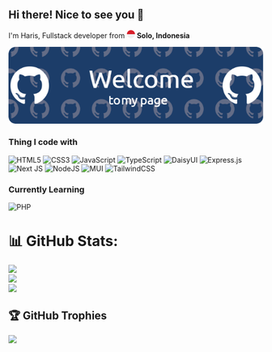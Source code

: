 ## Hi there! Nice to see you 👋


I'm Haris, Fullstack developer from ![indonesia](img/small.png) **Solo, Indonesia**


![welcome banner](img/banner.png)

### Thing I code with
![HTML5](https://img.shields.io/badge/html5-%23E34F26.svg?style=for-the-badge&logo=html5&logoColor=white) ![CSS3](https://img.shields.io/badge/css3-%231572B6.svg?style=for-the-badge&logo=css3&logoColor=white) ![JavaScript](https://img.shields.io/badge/javascript-%23323330.svg?style=for-the-badge&logo=javascript&logoColor=%23F7DF1E) ![TypeScript](https://img.shields.io/badge/typescript-%23007ACC.svg?style=for-the-badge&logo=typescript&logoColor=white)  ![DaisyUI](https://img.shields.io/badge/daisyui-5A0EF8?style=for-the-badge&logo=daisyui&logoColor=white) ![Express.js](https://img.shields.io/badge/express.js-%23404d59.svg?style=for-the-badge&logo=express&logoColor=%2361DAFB) ![Next JS](https://img.shields.io/badge/Next-black?style=for-the-badge&logo=next.js&logoColor=white) ![NodeJS](https://img.shields.io/badge/node.js-6DA55F?style=for-the-badge&logo=node.js&logoColor=white) ![MUI](https://img.shields.io/badge/MUI-%230081CB.svg?style=for-the-badge&logo=mui&logoColor=white) ![TailwindCSS](https://img.shields.io/badge/tailwindcss-%2338B2AC.svg?style=for-the-badge&logo=tailwind-css&logoColor=white)


### Currently Learning
![PHP](https://img.shields.io/badge/php-%23777BB4.svg?style=for-the-badge&logo=php&logoColor=white)


# 📊 GitHub Stats:
![](https://github-readme-stats.vercel.app/api?username=ArctyZ&theme=transparent&hide_border=false&include_all_commits=false&count_private=false)<br/>
![](https://nirzak-streak-stats.vercel.app/?user=ArctyZ&theme=transparent&hide_border=false)<br/>
![](https://github-readme-stats.vercel.app/api/top-langs/?username=ArctyZ&theme=transparent&hide_border=false&include_all_commits=false&count_private=false&layout=compact)

## 🏆 GitHub Trophies
![](https://github-profile-trophy.vercel.app/?username=ArctyZ&theme=gruvbox_light&no-frame=false&no-bg=true&margin-w=4)

<!-- Proudly created with GPRM ( https://gprm.itsvg.in ) -->



